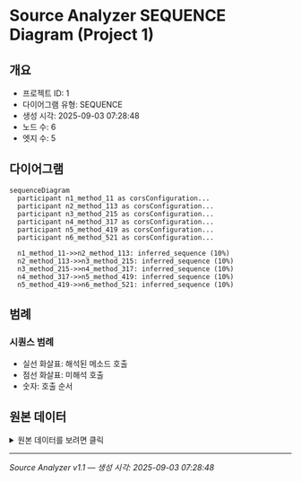 # Source Analyzer SEQUENCE Diagram (Project 1)

## 개요
- 프로젝트 ID: 1
- 다이어그램 유형: SEQUENCE
- 생성 시각: 2025-09-03 07:28:48
- 노드 수: 6
- 엣지 수: 5

## 다이어그램

```mermaid
sequenceDiagram
  participant n1_method_11 as corsConfiguration...
  participant n2_method_113 as corsConfiguration...
  participant n3_method_215 as corsConfiguration...
  participant n4_method_317 as corsConfiguration...
  participant n5_method_419 as corsConfiguration...
  participant n6_method_521 as corsConfiguration...

  n1_method_11->>n2_method_113: inferred_sequence (10%)
  n2_method_113->>n3_method_215: inferred_sequence (10%)
  n3_method_215->>n4_method_317: inferred_sequence (10%)
  n4_method_317->>n5_method_419: inferred_sequence (10%)
  n5_method_419->>n6_method_521: inferred_sequence (10%)
```

## 범례

### 시퀀스 범례
- 실선 화살표: 해석된 메소드 호출
- 점선 화살표: 미해석 호출
- 숫자: 호출 순서

## 원본 데이터

<details>
<summary>원본 데이터를 보려면 클릭</summary>

노드 목록 (6)
```json
  method:11: corsConfigurationSource() (method)
  method:113: corsConfigurationSource() (method)
  method:215: corsConfigurationSource() (method)
  method:317: corsConfigurationSource() (method)
  method:419: corsConfigurationSource() (method)
  method:521: corsConfigurationSource() (method)
```

엣지 목록 (5)
```json
  method:11 -> method:113 (inferred_sequence)
  method:113 -> method:215 (inferred_sequence)
  method:215 -> method:317 (inferred_sequence)
  method:317 -> method:419 (inferred_sequence)
  method:419 -> method:521 (inferred_sequence)
```

</details>

---
*Source Analyzer v1.1 — 생성 시각: 2025-09-03 07:28:48*